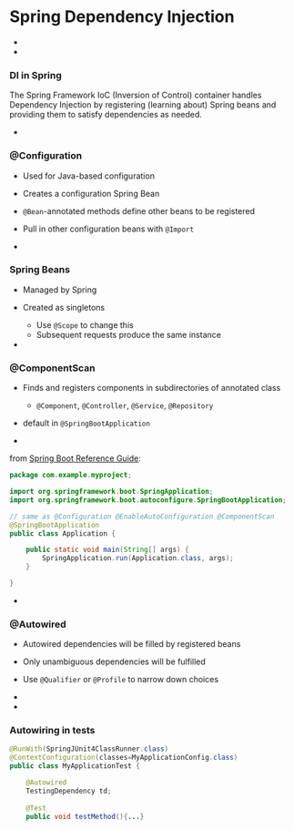 # Spring Dependency Injection



-
-
### DI in Spring

The Spring Framework IoC (Inversion of Control) container handles Dependency Injection by registering (learning about) Spring beans and providing them to satisfy dependencies as needed.

-
### @Configuration

- Used for Java-based configuration
- Creates a configuration Spring Bean
- `@Bean`-annotated methods define other beans to be registered
- Pull in other configuration beans with `@Import`

-
### Spring Beans

- Managed by Spring
- Created as singletons
  - Use `@Scope` to change this
  - Subsequent requests produce the same instance

-
### @ComponentScan

- Finds and registers components in subdirectories of annotated class
  - `@Component`, `@Controller`, `@Service`, `@Repository`
- default in `@SpringBootApplication`

-
from [Spring Boot Reference Guide](https://docs.spring.io/spring-boot/docs/current/reference/htmlsingle/#using-boot-using-springbootapplication-annotation):

```Java
package com.example.myproject;

import org.springframework.boot.SpringApplication;
import org.springframework.boot.autoconfigure.SpringBootApplication;

// same as @Configuration @EnableAutoConfiguration @ComponentScan
@SpringBootApplication 
public class Application {

    public static void main(String[] args) {
        SpringApplication.run(Application.class, args);
    }

}
```

-
### @Autowired

- Autowired dependencies will be filled by registered beans
- Only unambiguous dependencies will be fulfilled
- Use `@Qualifier` or `@Profile` to narrow down choices


-
-
### Autowiring in tests

```Java
@RunWith(SpringJUnit4ClassRunner.class)
@ContextConfiguration(classes=MyApplicationConfig.class)
public class MyApplicationTest {

	@Autowired
	TestingDependency td;
	
	@Test
	public void testMethod(){...}
```

